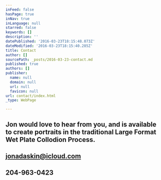 ```yaml
---
inFeed: false
hasPage: true
inNav: true
inLanguage: null
starred: false
keywords: []
description: ''
datePublished: '2016-03-23T18:15:48.073Z'
dateModified: '2016-03-23T18:15:40.285Z'
title: Contact
author: []
sourcePath: _posts/2016-03-23-contact.md
published: true
authors: []
publisher:
  name: null
  domain: null
  url: null
  favicon: null
url: contact/index.html
_type: WebPage

---
```

## Jon would love to hear from you, and is available to create portraits in the traditional Large Format Wet Plate Collodion Process. 

## jonadaskin@icloud.com

## 204-963-0423